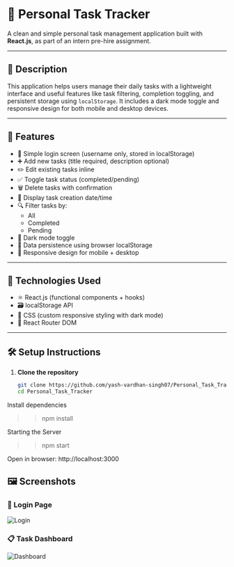 # 📝 Personal Task Tracker

A clean and simple personal task management application built with **React.js**, as part of an intern pre-hire assignment.

---

## 📖 Description

This application helps users manage their daily tasks with a lightweight interface and useful features like task filtering, completion toggling, and persistent storage using `localStorage`. It includes a dark mode toggle and responsive design for both mobile and desktop devices.

---

## 🚀 Features

- 🔐 Simple login screen (username only, stored in localStorage)
- ➕ Add new tasks (title required, description optional)
- ✏️ Edit existing tasks inline
- ✅ Toggle task status (completed/pending)
- 🗑 Delete tasks with confirmation
- 📅 Display task creation date/time
- 🔍 Filter tasks by:
  - All
  - Completed
  - Pending
- 🌙 Dark mode toggle
- 💾 Data persistence using browser localStorage
- 📱 Responsive design for mobile + desktop

---

## 🧰 Technologies Used

- ⚛️ React.js (functional components + hooks)
- 🗃 localStorage API
- 🎨 CSS (custom responsive styling with dark mode)
- 🔄 React Router DOM

---

## 🛠️ Setup Instructions

1. **Clone the repository**

   ```bash
   git clone https://github.com/yash-vardhan-singh07/Personal_Task_Tracker.git
   cd Personal_Task_Tracker
   
Install dependencies
>> npm install

Starting the Server
>> npm start

Open in browser: http://localhost:3000

## 🖼 Screenshots

### 🔐 Login Page

![Login](screenshots/login.png)

### 📋 Task Dashboard

![Dashboard](screenshots/taskform.png)


